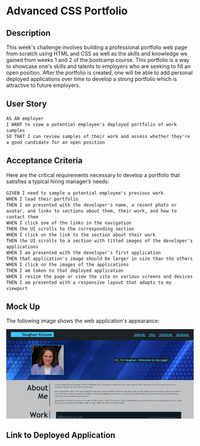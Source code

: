 # Advanced CSS Portfolio

## Description

This week's challenge involves building a professional portfolio web page from scratch using HTML and CSS as well as the skills and knowledge we gained from weeks 1 and 2 of the bootcamp course. This portfolio is a way to showcase one's skills and talents to employers who are seeking to fill an open position. After the portfolio is created, one will be able to add personal deployed applications over time to develop a strong portfolio which is attractive to future employers. 

## User Story

```
AS AN employer
I WANT to view a potential employee's deployed portfolio of work samples
SO THAT I can review samples of their work and assess whether they're a good candidate for an open position
```
## Acceptance Criteria

Here are the critical requirements necessary to develop a portfolio that satisfies a typical hiring manager’s needs:

```
GIVEN I need to sample a potential employee's previous work
WHEN I load their portfolio
THEN I am presented with the developer's name, a recent photo or avatar, and links to sections about them, their work, and how to contact them
WHEN I click one of the links in the navigation
THEN the UI scrolls to the corresponding section
WHEN I click on the link to the section about their work
THEN the UI scrolls to a section with titled images of the developer's applications
WHEN I am presented with the developer's first application
THEN that application's image should be larger in size than the others
WHEN I click on the images of the applications
THEN I am taken to that deployed application
WHEN I resize the page or view the site on various screens and devices
THEN I am presented with a responsive layout that adapts to my viewport
```

## Mock Up
The following image shows the web application's appearance:

![Shows depoyed web application with webpage heading and developer's photo.](assets/images/advanced-css-portfolio.png)

## Link to Deployed Application
